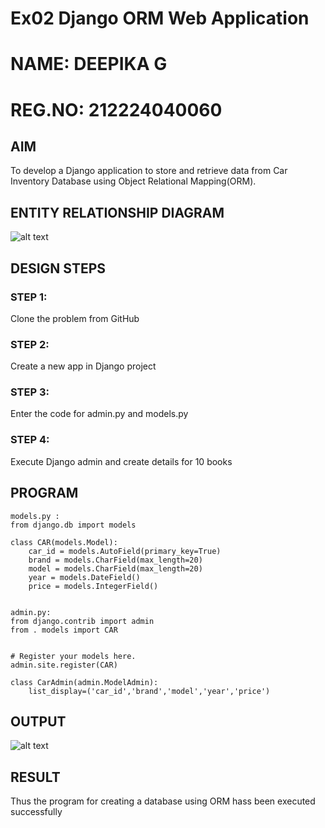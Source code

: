 # Ex02 Django ORM Web Application
# NAME: DEEPIKA G
# REG.NO: 212224040060
## AIM
To develop a Django application to store and retrieve data from Car Inventory Database using Object Relational Mapping(ORM).

## ENTITY RELATIONSHIP DIAGRAM

![alt text](<WhatsApp Image 2025-09-13 at 11.18.53_369173c6.jpg>)

## DESIGN STEPS

### STEP 1:
Clone the problem from GitHub

### STEP 2:
Create a new app in Django project

### STEP 3:
Enter the code for admin.py and models.py

### STEP 4:
Execute Django admin and create details for 10 books

## PROGRAM
```
models.py :
from django.db import models

class CAR(models.Model):
    car_id = models.AutoField(primary_key=True)
    brand = models.CharField(max_length=20)
    model = models.CharField(max_length=20)
    year = models.DateField()
    price = models.IntegerField()


admin.py:
from django.contrib import admin
from . models import CAR


# Register your models here.
admin.site.register(CAR)

class CarAdmin(admin.ModelAdmin):
    list_display=('car_id','brand','model','year','price')

```

## OUTPUT

![alt text](image.png)

## RESULT
Thus the program for creating a database using ORM hass been executed successfully
